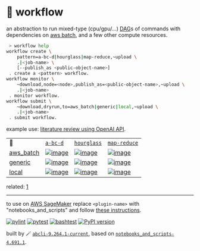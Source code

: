 # 📜 workflow

an abstraction to run mixed-type (cpu/gpu/...) [DAG](https://networkx.org/documentation/stable/reference/classes/digraph.html)s of commands with dependencies on [aws batch](https://aws.amazon.com/batch/), and a few other compute resources.

```bash
 > workflow help
workflow create \
	pattern=a-bc-d|hourglass|map-reduce,~upload \
	.|<job-name> \
	[--publish_as <public-object-name>]
 . create a <pattern> workflow.
workflow monitor \
	~download,node=<node>,publish_as=<public-object-name>,~upload \
	.|<job-name>
 . monitor workflow.
workflow submit \
	~download,dryrun,to=aws_batch|generic|local,~upload \
	.|<job-name>
 . submit workflow.
```

example use: [literature review using OpenAI API](https://github.com/kamangir/openai-commands/tree/main/openai_commands/literature_review).

|   |   |   |   |
| --- | --- | --- | --- |
| 📜 | [`a-bc-d`](./patterns/a-bc-d.dot) | [`hourglass`](./patterns/hourglass.dot) | [`map-reduce`](./patterns/map-reduce.dot) |
| [aws_batch](./runners/aws_batch.py) | [![image](https://kamangir-public.s3.ca-central-1.amazonaws.com/aws_batch-a-bc-d/workflow.gif?raw=true&random=eMmSiQZL029wHAfv)](https://kamangir-public.s3.ca-central-1.amazonaws.com/aws_batch-a-bc-d/workflow.gif?raw=true&random=eMmSiQZL029wHAfv) | [![image](https://kamangir-public.s3.ca-central-1.amazonaws.com/aws_batch-hourglass/workflow.gif?raw=true&random=7a6vACfbAh2xcVLp)](https://kamangir-public.s3.ca-central-1.amazonaws.com/aws_batch-hourglass/workflow.gif?raw=true&random=7a6vACfbAh2xcVLp) | [![image](https://kamangir-public.s3.ca-central-1.amazonaws.com/aws_batch-map-reduce/workflow.gif?raw=true&random=KbpZFNB6ElINAvxF)](https://kamangir-public.s3.ca-central-1.amazonaws.com/aws_batch-map-reduce/workflow.gif?raw=true&random=KbpZFNB6ElINAvxF) |
| [generic](./runners/generic.py) | [![image](https://kamangir-public.s3.ca-central-1.amazonaws.com/generic-a-bc-d/workflow.gif?raw=true&random=Otm8ZHo7ltl2m35I)](https://kamangir-public.s3.ca-central-1.amazonaws.com/generic-a-bc-d/workflow.gif?raw=true&random=Otm8ZHo7ltl2m35I) | [![image](https://kamangir-public.s3.ca-central-1.amazonaws.com/generic-hourglass/workflow.gif?raw=true&random=WoAFeZKKfXDEiJ58)](https://kamangir-public.s3.ca-central-1.amazonaws.com/generic-hourglass/workflow.gif?raw=true&random=WoAFeZKKfXDEiJ58) | [![image](https://kamangir-public.s3.ca-central-1.amazonaws.com/generic-map-reduce/workflow.gif?raw=true&random=iCYPP3pKkHhr3wXy)](https://kamangir-public.s3.ca-central-1.amazonaws.com/generic-map-reduce/workflow.gif?raw=true&random=iCYPP3pKkHhr3wXy) |
| [local](./runners/local.py) | [![image](https://kamangir-public.s3.ca-central-1.amazonaws.com/local-a-bc-d/workflow.gif?raw=true&random=im0Hcd9OpNp2ol6L)](https://kamangir-public.s3.ca-central-1.amazonaws.com/local-a-bc-d/workflow.gif?raw=true&random=im0Hcd9OpNp2ol6L) | [![image](https://kamangir-public.s3.ca-central-1.amazonaws.com/local-hourglass/workflow.gif?raw=true&random=ujBmbrl7OuZ7C0GO)](https://kamangir-public.s3.ca-central-1.amazonaws.com/local-hourglass/workflow.gif?raw=true&random=ujBmbrl7OuZ7C0GO) | [![image](https://kamangir-public.s3.ca-central-1.amazonaws.com/local-map-reduce/workflow.gif?raw=true&random=uJ5udup5QCArbc2n)](https://kamangir-public.s3.ca-central-1.amazonaws.com/local-map-reduce/workflow.gif?raw=true&random=uJ5udup5QCArbc2n) |

related: [1](https://arash-kamangir.medium.com/%EF%B8%8F-openai-experiments-54-e49117dc69ef)

---

to use on [AWS SageMaker](https://aws.amazon.com/sagemaker/) replace `<plugin-name>` with "notebooks_and_scripts" and follow [these instructions](https://github.com/kamangir/notebooks-and-scripts/blob/main/SageMaker.md).

[![pylint](https://github.com/kamangir/notebooks-and-scripts/actions/workflows/pylint.yml/badge.svg)](https://github.com/kamangir/notebooks-and-scripts/actions/workflows/pylint.yml) [![pytest](https://github.com/kamangir/notebooks-and-scripts/actions/workflows/pytest.yml/badge.svg)](https://github.com/kamangir/notebooks-and-scripts/actions/workflows/pytest.yml) [![bashtest](https://github.com/kamangir/notebooks-and-scripts/actions/workflows/bashtest.yml/badge.svg)](https://github.com/kamangir/notebooks-and-scripts/actions/workflows/bashtest.yml) [![PyPI version](https://img.shields.io/pypi/v/notebooks-and-scripts.svg)](https://pypi.org/project/notebooks-and-scripts/)

built by 🪄 [`abcli-9.264.1-current`](https://github.com/kamangir/awesome-bash-cli), based on [`notebooks_and_scripts-4.691.1`](https://github.com/kamangir/notebooks-and-scripts).

